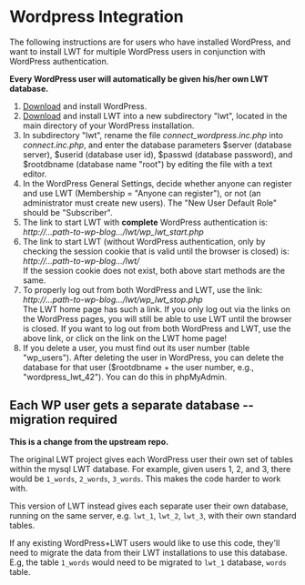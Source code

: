# Wordpress Integration

The following instructions are for users who have installed WordPress, and want to install LWT for multiple WordPress users in conjunction with WordPress authentication.

**Every WordPress user will automatically be given his/her own LWT database.**
    

1.  [Download](http://wordpress.org/) and install WordPress.
2.  [Download](http://sourceforge.net/projects/learning-with-texts/files/) and install LWT into a new subdirectory "lwt", located in the main directory of your WordPress installation.
3.  In subdirectory "lwt", rename the file _connect\_wordpress.inc.php_ into _connect.inc.php_, and enter the database parameters $server (database server), $userid (database user id), $passwd (database password), and $rootdbname (database name "root") by editing the file with a text editor.
4.  In the WordPress General Settings, decide whether anyone can register and use LWT (Membership = "Anyone can register"), or not (an administrator must create new users). The "New User Default Role" should be "Subscriber".
5.  The link to start LWT with **complete** WordPress authentication is:  
    _http://...path-to-wp-blog.../lwt/wp\_lwt\_start.php_
6.  The link to start LWT (without WordPress authentication, only by checking the session cookie that is valid until the browser is closed) is:  
    _http://...path-to-wp-blog.../lwt/_  
    If the session cookie does not exist, both above start methods are the same.
7.  To properly log out from both WordPress and LWT, use the link:  
    _http://...path-to-wp-blog.../lwt/wp\_lwt\_stop.php_  
    The LWT home page has such a link. If you only log out via the links on the WordPress pages, you will still be able to use LWT until the browser is closed. If you want to log out from both WordPress and LWT, use the above link, or click on the link on the LWT home page!
8.  If you delete a user, you must find out its user number (table "wp\_users"). After deleting the user in WordPress, you can delete the database for that user ($rootdbname + the user number, e.g., "wordpress_lwt_42").  You can do this in phpMyAdmin.


## Each WP user gets a separate database -- migration required

**This is a change from the upstream repo.**

The original LWT project gives each WordPress user their own set of
tables within the mysql LWT database.  For example, given users 1, 2,
and 3, there would be `1_words`, `2_words`, `3_words`.  This makes the
code harder to work with.

This version of LWT instead gives each separate user their own
database, running on the same server, e.g. `lwt_1`, `lwt_2`, `lwt_3`,
with their own standard tables.

If any existing WordPress+LWT users would like to use this code,
they'll need to migrate the data from their LWT installations to use
this database.  E.g, the table `1_words` would need to be migrated to
`lwt_1` database, `words` table.